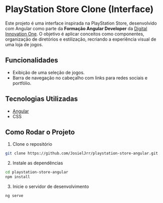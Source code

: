# PlayStation Store Clone (Interface)

Este projeto é uma interface inspirada na PlayStation Store, desenvolvido com Angular como parte da **Formação Angular Developer** da [Digital Innovation One](https://www.dio.me/). O objetivo é aplicar conceitos como componentes, organização de diretórios e estilização, recriando a experiência visual de uma loja de jogos.

## Funcionalidades

- Exibição de uma seleção de jogos.
- Barra de navegação no cabeçalho com links para redes sociais e portfólio.

## Tecnologias Utilizadas

- [Angular](https://angular.dev/)
- CSS

## Como Rodar o Projeto

1. Clone o repositório

```bash
git clone https://github.com/JosielJrr/playstation-store-angular.git
```

2. Instale as dependências

```bash
cd playstation-store-angular
npm install
```

3. Inicie o servidor de desenvolvimento

```bash
ng serve
```

